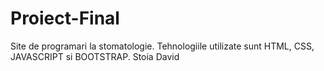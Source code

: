 # Proiect-Final
Site de programari la stomatologie. Tehnologiile utilizate sunt HTML, CSS, JAVASCRIPT si BOOTSTRAP. Stoia David
